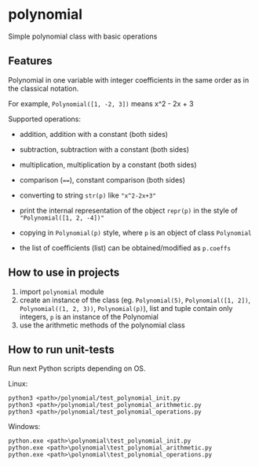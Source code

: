 # polynomial
Simple polynomial class with basic operations

## Features
Polynomial in one variable with integer coefficients in the same order as in the classical notation.
    
For example, `Polynomial([1, -2, 3])` means x^2 - 2x + 3

Supported operations:

* addition, addition with a constant (both sides)

* subtraction, subtraction with a constant (both sides)

* multiplication, multiplication by a constant (both sides)

* comparison (`==`), constant comparison (both sides)

* converting to string `str(p)` like `"x^2-2x+3"`

* print the internal representation of the object `repr(p)` in the style of `"Polynomial([1, 2, -4])"`

* copying in `Polynomial(p)` style, where `p` is an object of class `Polynomial`

* the list of coefficients (list) can be obtained/modified as `p.coeffs`

## How to use in projects

1) import `polynomial` module
2) create an instance of the class (eg. `Polynomial(5)`, `Polynomial([1, 2])`, `Polynomial((1, 2, 3))`, `Polynomial(p)`), list and tuple contain only integers, `p` is an instance of the Polynomial
3) use the arithmetic methods of the polynomial class

## How to run unit-tests

Run next Python scripts depending on OS.

Linux:
    
    python3 <path>/polynomial/test_polynomial_init.py
    python3 <path>/polynomial/test_polynomial_arithmetic.py
    python3 <path>/polynomial/test_polynomial_operations.py

Windows:
    
    python.exe <path>\polynomial\test_polynomial_init.py
    python.exe <path>\polynomial\test_polynomial_arithmetic.py
    python.exe <path>\polynomial\test_polynomial_operations.py
